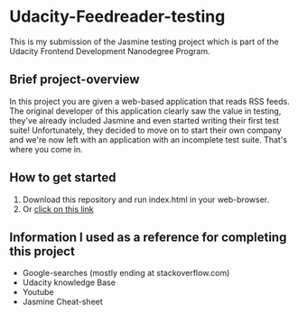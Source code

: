 # Udacity-Feedreader-testing

This is my submission of the Jasmine testing project which is part of the Udacity Frontend Development Nanodegree Program.

## Brief project-overview
In this project you are given a web-based application that reads RSS feeds. 
The original developer of this application clearly saw the value in testing, they've already included Jasmine and even started writing their first test suite! 
Unfortunately, they decided to move on to start their own company and we're now left with an application with an incomplete test suite. 
That's where you come in.

## How to get started
1. Download this repository and run index.html in your web-browser.
2. Or [click on this link](https://tpalee.github.io/Udacity-Feedreader-testing/)

## Information I used as a reference for completing this project
* Google-searches (mostly ending at stackoverflow.com)
* Udacity knowledge Base
* Youtube
* Jasmine Cheat-sheet
